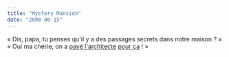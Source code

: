 ```yaml
---
title: "Mystery Mansion"
date: "2008-06-15"
---
```


« Dis, papa, tu penses qu'il y a des passages secrets dans notre maison ? »  
« Oui ma chérie, on a [payé l'architecte](http://www.nytimes.com/2008/06/12/garden/12puzzle.html) [pour ça](http://www.nytimes.com/slideshow/2008/06/11/garden/0612-PUZZLE_index.html) ! »
